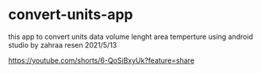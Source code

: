 # convert-units-app

this app to convert units data volume lenght area temperture using android studio by zahraa resen 2021/5/13 

https://youtube.com/shorts/6-QoSiBxyUk?feature=share
